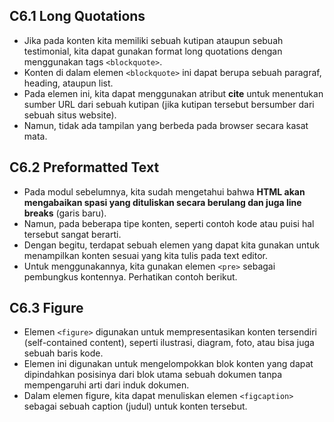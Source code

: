 ## C6.1 Long Quotations

- Jika pada konten kita memiliki sebuah kutipan ataupun sebuah testimonial, kita dapat gunakan format long quotations dengan menggunakan tags `<blockquote>`. 
- Konten di dalam elemen `<blockquote>` ini dapat berupa sebuah paragraf, heading, ataupun list.
- Pada elemen ini, kita dapat menggunakan atribut **cite** untuk menentukan sumber URL dari sebuah kutipan (jika kutipan tersebut bersumber dari sebuah situs website). 
- Namun, tidak ada tampilan yang berbeda pada browser secara kasat mata.

## C6.2 Preformatted Text

- Pada modul sebelumnya, kita sudah mengetahui bahwa **HTML akan mengabaikan spasi yang dituliskan secara berulang dan juga line breaks** (garis baru). 
- Namun, pada beberapa tipe konten, seperti contoh kode atau puisi hal tersebut sangat berarti.
- Dengan begitu, terdapat sebuah elemen yang dapat kita gunakan untuk menampilkan konten sesuai yang kita tulis pada text editor. 
- Untuk menggunakannya, kita gunakan elemen `<pre>` sebagai pembungkus kontennya. Perhatikan contoh berikut.

## C6.3 Figure

- Elemen `<figure>` digunakan untuk mempresentasikan konten tersendiri (self-contained content), seperti ilustrasi, diagram, foto, atau bisa juga sebuah baris kode.
- Elemen ini digunakan untuk mengelompokkan blok konten yang dapat dipindahkan posisinya dari blok utama sebuah dokumen tanpa mempengaruhi arti dari induk dokumen.
- Dalam elemen figure, kita dapat menuliskan elemen `<figcaption>` sebagai sebuah caption (judul) untuk konten tersebut.

